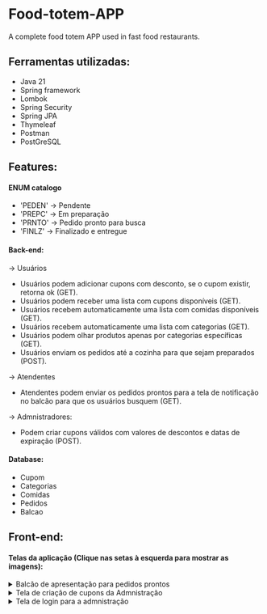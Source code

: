 # Food-totem-APP
A complete food totem APP used in fast food restaurants.


## Ferramentas utilizadas:

* Java 21
* Spring framework
* Lombok
* Spring Security
* Spring JPA
* Thymeleaf
* Postman
* PostGreSQL


## Features:

#### ENUM catalogo
* 'PEDEN' -> Pendente
* 'PREPC' -> Em preparação
* 'PRNTO' -> Pedido pronto para busca
* 'FINLZ' -> Finalizado e entregue


#### Back-end:

-> Usuários

* Usuários podem adicionar cupons com desconto, se o cupom existir, retorna ok (GET).
* Usuários podem receber uma lista com cupons disponíveis (GET).
* Usuários recebem automaticamente uma lista com comidas disponíveis (GET).
* Usuários recebem automaticamente uma lista com categorias (GET).
* Usuários podem olhar produtos apenas por categorias específicas (GET).
* Usuários enviam os pedidos até a cozinha para que sejam preparados (POST).

-> Atendentes

* Atendentes podem enviar os pedidos prontos para a tela de notificação no balcão para que os usuários busquem (GET).


-> Admnistradores:

* Podem criar cupons válidos com valores de descontos e datas de expiração (POST).



#### Database:
*  Cupom
*  Categorias
*  Comidas
*  Pedidos
*  Balcao


## Front-end:


#### Telas da aplicação (Clique nas setas à esquerda para mostrar as imagens):

<details>
  <Summary>Balcão de apresentação para pedidos prontos</Summary>
<p align="center">
  <img src="https://github.com/JonanthaW/Food-totem-APP/blob/main/Images/balcao.PNG">
</p>
</details>


<details>
  <Summary>Tela de criação de cupons da Admnistração</Summary>
<p align="center">
  <img src="https://github.com/JonanthaW/Food-totem-APP/blob/main/Images/cuponsCriar.PNG">
</p>
</details>

<details>
  <Summary>Tela de login para a admnistração</Summary>
<p align="center">
  <img src="https://github.com/JonanthaW/Food-totem-APP/blob/main/Images/loginADM.PNG">
</p>
</details>
